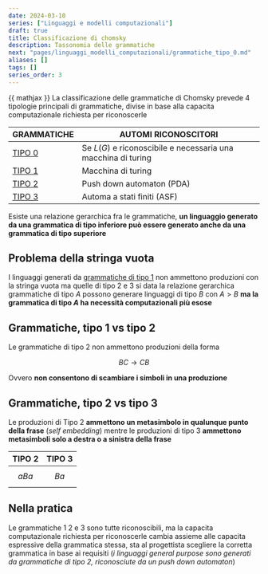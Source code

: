 ```yaml
---
date: 2024-03-10
series: ["Linguaggi e modelli computazionali"]
draft: true
title: Classificazione di chomsky
description: Tassonomia delle grammatiche
next: "pages/linguaggi_modelli_computazionali/grammatiche_tipo_0.md"
aliases: []
tags: []
series_order: 3
---
```


{{ mathjax }}
La classificazione delle grammatiche di Chomsky prevede 4 tipologie principali di grammatiche, divise in base alla capacita computazionale richiesta per riconoscerle

| GRAMMATICHE                       | AUTOMI RICONOSCITORI                                          |
| --------------------------------- | ------------------------------------------------------------- |
| [TIPO 0](/linguaggi_modelli_computazionali/grammatiche_tipo_0)   | Se $L(G)$ e riconoscibile e necessaria una macchina di turing |
| [TIPO 1](/linguaggi_modelli_computazionali/grammatiche_tipo_1)   | Macchina di turing                                            |
| [TIPO 2](/linguaggi_modelli_computazionali/grammatiche_tipo_2)   | Push down automaton (PDA)                                     |
| [TIPO 3](/linguaggi_modelli_computazionali/grammatiche_regolari) | Automa a stati finiti (ASF)                                   |

Esiste una relazione gerarchica fra le grammatiche, **un linguaggio generato da una grammatica di tipo inferiore può essere generato anche da una grammatica di tipo superiore**

## Problema della stringa vuota

I linguaggi generati da [grammatiche di tipo 1](/linguaggi_modelli_computazionali/grammatiche_tipo_1) non ammettono produzioni con la stringa vuota ma quelle di tipo 2 e 3 si data la relazione gerarchica grammatiche di tipo $A$ possono generare linguaggi di tipo $B$ con $A\gt B$ **ma la grammatica di tipo $A$ ha necessità computazionali più esose**

## Grammatiche, tipo 1 vs tipo 2

Le grammatiche di tipo 2 non ammettono produzioni della forma

$$BC \rightarrow CB$$

Ovvero **non consentono di scambiare i simboli in una produzione**

## Grammatiche, tipo 2 vs tipo 3

Le produzioni di Tipo 2 **ammettono un metasimbolo in qualunque punto della frase** (*self embedding*) mentre le produzioni di tipo 3 **ammettono metasimboli solo a destra o a sinistra della frase**

| TIPO 2  | TIPO 3 |
| ------- | ------ |
| $$aBa$$ | $$Ba$$ |


## Nella pratica

Le grammatiche 1 2 e 3 sono tutte riconoscibili, ma la capacita computazionale richiesta per riconoscerle cambia assieme alle capacita espressive della grammatica stessa, sta al progettista scegliere la corretta grammatica in base ai requisiti (*i linguaggi general purpose sono generati da grammatiche di tipo 2, riconosciute da un push down automaton*)
